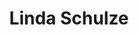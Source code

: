 ---
# Display name
title: Linda Schulze

# Full name (for SEO)
first_name: Linda
last_name: Schulze

# Is this the primary user of the site?
superuser: true

# Role/position/tagline
role: Projektkoordinatorin & Gremienmanagerin

# Organizations/Affiliations to display in Biography blox
organizations:
  - name: Mercedes-Benz AG
    url: https://www.mercedes-benz.com/


education:
  - area: Master of Science in Business Economics (M.Sc.)
    institution: Otto von Guericke Universität, Magdeburg
    date_start: 2014-04-01
    date_end: 2016-03-01
    summary: |
      Schwerpunkt: HR & Finance
      ØNote 1,4 – Top 5%
  - area: Auslandssemester (Master of Business Administration)
    institution: EAFIT University, Kolumbien
    date_start: 2015-06-01
    date_end: 2015-12-01
     
  - area: Bachelor of Science in Management and Economics (B.Sc.)
    institution: Otto von Guericke Universität, Magdeburg
    date_start: 2009-10-01
    date_end: 2013-09-01
   
work:
  - position: Projektkoordination, Querschnittsthemen & Gremienmanagement HR/RD
    company_name: Mercedes Benz AG
    company_url: ''
    company_logo: ''
    date_start: 2022-06-01
    date_end: ''
    summary: |2-
      Unterstützung der Personalleitung für Entwicklung und Einkauf in allen Belangen des Tagesgeschäfts, Mitwirkung bei der strategischen und kulturellen Weiterentwicklung des Bereiches HR/RD
      
      Ergebnisse:
      - Projektleitung der cross-divisionalen 40-köpfigen Projektgruppe Expert Journey in RD und IT zum Aufbau und zur Einführung einer einheitlichen Fachkarriere für Experten und Expertinnen im Software-Umfeld inkl. Entwicklungspfaden, Rahmenwerk der Zusammenarbeit, unterstützendes IT-Tool sowie monetären und nicht-monetären Aspekten & Arbeitspaketleitung für die Prozessgestaltung und der Entwicklung eines adäquaten IT-Tools & unter Einbindung des Betriebsrats
      - Leitung der Kulturinitiative „Culture@HR/RD“ inkl. Einführung diverser innovativer Kultur- und Changeformate
      - Enge und erfolgreiche Zusammenarbeit mit den Stäben der Vorstände HR und RD sowie allen zugehörigen Direktionsstäben
      - Verantwortung der Centerkommunikation HR/RD inkl. Sicherstellung eines effektiven Informationsflusses innerhalb des Centers und Schnittstellenmanagement durch neue Kommunikationsformate
      
      
  - position: Personalplanung & Reporting RD, CASE-CTO, CASE, MP 
    company_name: Mercedes Benz AG
    company_url: ''
    company_logo: ''
    date_start: 2020-01-01
    date_end: 2022-05-31
    summary: |
            Planung, Analyse und Präsentation der Personalplanungsprozesse für die Bereiche Entwicklung und Einkauf, inklusive Abstimmung und Harmonisierung mit den jeweiligen Fachabteilungen

            Ergebnisse:
            - Automatisierung und Digitalisierung von Personalplanungsprozessen durch den Einsatz von Tools wie KNIME, VBA, SharePoint und PowerBI
            - Entwicklung und Implementierung eines HR-KPI-Dashboards mit PowerBI für den Vorstand und die zugehörigen Direktionen in den Bereichen Entwicklung und Einkauf
            
            Leitung und aktive Mitarbeit in Sonderprojekten:
            - Bereichsübergreifende Leitung des Vorstandsprojekts „HRM Focus Topic Data Analytics“ zur Einführung eines standardisierten HR-KPI-Dashboards für alle Vorstandsbereiche mithilfe von PowerBI
            - Fachübergreifende Projektleitung für den Rollout und der technischen Umsetzung IMPULSE/- MyContribution auf Sachbearbeitungsebene in RD
            - Projektleitungsunterstützung beim „Target Operating Model HRM/RD 2.0“, der Neuausrichtung des Personalbereichs für Entwicklung und Einkauf 
            - Mitarbeit an der Kulturinitiative Culture@HR/RD
            
  - position: Personalplanung und Resource Management MO/SEC 
    company_name: Mercedes Benz AG
    company_url: ''
    company_logo: ''
    date_start: 2018-07-01
    date_end: 2019-12-31
    summary: |
            Strategisches Resource Management sowie Planung, Analyse und Präsentation der Personalplanungsprozesse für die Bereiche in MO/SEC

            Ergebnisse:
            - Automatisierung und Digitalisierung von Personalplanungsprozessen durch den Einsatz von VBA und Makros
            - Leitung und Umsetzung vom Skill Management-Prozess inkl. Workshops
            - Qualitative und quantitative Analysen für eine zukunftsorientiertes Resource Management
            - Ausarbeitung der Personalberichterstattung für die Kommunikation nach innen und außen

  - position: CAReer – The Top Talent Program  
    company_name: Daimler AG
    company_url: ''
    company_logo: ''
    date_start: 2017-02-01
    date_end: 2018-06-30
    summary: |
            - Projekt 1: HR MB Cars SEC Personalsteuerung (HRM/SECPS)<br>
            Unterstützung der operativen und strategischen Personalplanung; Konzeptionierung und Erstellung des HR Reports für MO/SEC<br>
            - Projekt 2: Overhead Controlling & Plant Performance (FMC/SA)<br>
            Aufbau einer neuen Personalplanungsfunktion in MBSA; Implementierung eines neuen Personalplanungstools<br>
            - Projekt 3: Global Assignment Management (HRD/G)<br>
            Erstellung Trainingspaket für die HR Abteilungen in Asien zur neuen Global Mobility Policy<br>
            - Projekt 4: After-Sales Marktdaten und Analysen (MS/DSM)<br>
            Überarbeitung des Quality Gate Prozesses für eine saubere Grundlage für Marktdatenanalysen<br>
            - Projekt 5: Stab des Personalvorstands der Daimler AG (HR)<br> 
            Automatisierung von Prozessen; Erstellung einer Redendatenbank; Vorbereitung Hauptversammlung<br>

# Skills
# Add your own SVG icons to `assets/media/icons/`
skills:
  - name: Tools
    items:
      - name: PowerBI
        description: ''
        percent: 90
      - name: VBA/Makros
        description: ''
        percent: 70
      - name: KNIME
        description: ''
        percent: 40
      - name: Excel, PowerPoint,...
        description: ''
        percent: 90
  - name: Sprachen
    color: '#eeac02'
    color_border: '#f0bf23'
    items:
      - name: Deutsch
        description: ''
        percent: 100
      - name: Englisch
        description: ''
        percent: 90
      - name: Spanisch
        description: ''
        percent: 60
      - name: Japanisch
        description: ''
        percent: 20











---